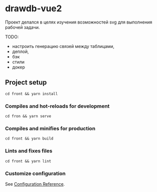 # drawdb-vue2

Проект делался в целях изучения возможностей svg для выполнения рабочей задачи. 

TODO:
- настроить генерацию связей между таблицами,
- деплой,
- бэк
- стили
- докер

## Project setup
```
cd front && yarn install
```

### Compiles and hot-reloads for development
```
cd fron && yarn serve
```

### Compiles and minifies for production
```
cd front && yarn build
```

### Lints and fixes files
```
cd front && yarn lint
```

### Customize configuration
See [Configuration Reference](https://cli.vuejs.org/config/).
